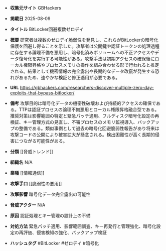 - **収集元サイト**
GBHackers

- **掲載日**
2025-08-09

- **タイトル**
BitLocker回避複数ゼロデイ

- **概要**
研究者は複数のゼロデイ脆弱性を発見し、これらがBitLockerの暗号化保護を回避し得ることを示した。攻撃者は公開鍵や認証トークンの処理過程に存在する論理不備を悪用し、暗号化済みボリュームへの不正アクセスやデータ復号化を実行する可能性がある。攻撃手法は初期アクセスの確保後にローカル権限昇格やプロセスメモリの操作を組み合わせる形で行われると推定される。結果として機密情報の完全露出や長期的なデータ改竄が発生する恐れがあるため、速やかな検証と修正適用が必要である。

- **URL**
https://gbhackers.com/researchers-discover-multiple-zero-day-exploits-that-bypass-bitlocker/

- **備考**
攻撃目的は暗号化データの機密性破壊および持続的アクセスの確保である。TTPは認証プロセスの論理不備悪用とローカル権限昇格融合型である。推奨対策は影響範囲の特定と緊急パッチ適用、フルディスク暗号化設定の再検証、キー管理方式の見直し、不審プロセスのメモリ監視導入、バックアップの整備である。類似事例として過去の暗号化回避脆弱性報告があり将来は攻撃コードの公開により被害拡大が懸念される。検出困難性が高く長期的侵害につながる可能性がある。

- **分類**
[[脅威トレンド]]

- **組織名**
N/A

- **業種**
[[情報通信]]

- **攻撃手口**
[[脆弱性の悪用]]

- **攻撃影響**
暗号化データ完全露出の可能性

- **脅威アクター**
N/A

- **原因**
認証処理とキー管理の設計上の不備

- **対処方法**
緊急パッチ適用、影響範囲調査、キー再発行と管理強化、暗号化設定の再評価、侵害検知の強化、バックアップ検証

- **ハッシュタグ**
#BitLocker #ゼロデイ #暗号化
